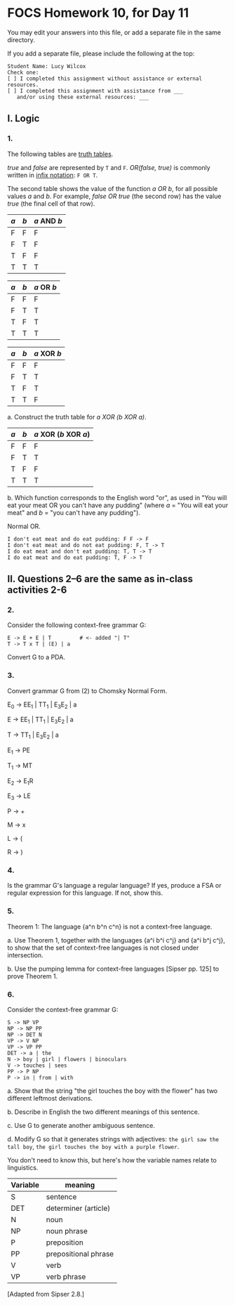# FOCS Homework 10, for Day 11

You may edit your answers into this file, or add a separate file in the same directory.

If you add a separate file, please include the following at the top:

```
Student Name: Lucy Wilcox
Check one:
[ ] I completed this assignment without assistance or external resources.
[ ] I completed this assignment with assistance from ___
   and/or using these external resources: ___
```

## I. Logic

### 1.

The following tables are [truth tables](https://en.wikipedia.org/wiki/Truth_table).

_true_ and _false_ are represented by `T` and `F`. _OR(false, true)_ is commonly written in [infix notation](https://en.wikipedia.org/wiki/Infix_notation): `F OR T`.

The second table shows the value of the function _a OR b_, for all possible values _a_ and _b_. For example, _false OR true_ (the second row) has the value _true_ (the final cell of that row).

_a_ | _b_ | _a_ AND _b_
----|-----|---
 F  |  F  | F
 F  |  T  | F
 T  |  F  | F
 T  |  T  | T

_a_ | _b_ | _a_ OR _b_
----|-----|---
 F  |  F  | F
 F  |  T  | T
 T  |  F  | T
 T  |  T  | T

_a_ | _b_ | _a_ XOR _b_
----|-----|---
 F  |  F  | F
 F  |  T  | T
 T  |  F  | T
 T  |  T  | F

a. Construct the truth table for _a XOR (b XOR a)_.

_a_ | _b_ | _a_ XOR (_b_ XOR _a_)
----|-----|---
 F  |  F  |  F
 F  |  T  |  T
 T  |  F  |  F
 T  |  T  |  T

b. Which function corresponds to the English word "or", as used in "You will eat your meat OR you can't have any pudding" (where _a_ = "You will eat your meat" and _b_ = "you can't have any pudding").

Normal OR.
```
I don't eat meat and do eat pudding: F F -> F
I don't eat meat and do not eat pudding: F, T -> T
I do eat meat and don't eat pudding: T, T -> T
I do eat meat and do eat pudding: T, F -> T
```

## II. Questions 2–6 are the same as in-class activities 2-6

### 2.

Consider the following context-free grammar G:

```
E -> E + E | T         # <- added "| T"
T -> T x T | (E) | a
```

Convert G to a PDA.

### 3.

Convert grammar G from (2) to Chomsky Normal Form.

E<sub>0</sub> -> EE<sub>1</sub> | TT<sub>1</sub> | E<sub>3</sub>E<sub>2</sub> | a

E -> EE<sub>1</sub> | TT<sub>1</sub> | E<sub>3</sub>E<sub>2</sub> | a

T -> TT<sub>1</sub> | E<sub>3</sub>E<sub>2</sub> | a

E<sub>1</sub> -> PE

T<sub>1</sub> -> MT

E<sub>2</sub> -> E<sub>1</sub>R

E<sub>3</sub> -> LE

P -> +

M -> x

L -> (

R -> )

### 4.

Is the grammar G's language a regular language? If yes, produce a FSA or regular expression for this language. If not, show this. 



### 5.

Theorem 1: The language {a^n b^n c^n} is not a context-free language.

a. Use Theorem 1, together with the languages {a^i b^i c^j} and {a^i b^j c^j}, to show that the set of context-free languages is not closed under intersection.

b. Use the pumping lemma for context-free languages [Sipser pp. 125] to prove Theorem 1.

### 6.

Consider the context-free grammar G:

```
S -> NP VP
NP -> NP PP
NP -> DET N
VP -> V NP
VP -> VP PP
DET -> a | the
N -> boy | girl | flowers | binoculars
V -> touches | sees
PP -> P NP
P -> in | from | with
```

a. Show that the string "the girl touches the boy with the flower" has two
different leftmost derivations.

b. Describe in English the two different meanings of this sentence.

c. Use G to generate another ambiguous sentence.

d. Modify G so that it generates strings with adjectives: `the girl saw the tall boy`, `the girl touches the boy with a purple flower`.

You don't need to know this, but here's how the variable names relate to linguistics.

Variable | meaning
---|---
S | sentence
DET | determiner (article)
N | noun
NP | noun phrase
P | preposition
PP | prepositional phrase
V | verb
VP | verb phrase

[Adapted from Sipser 2.8.]
